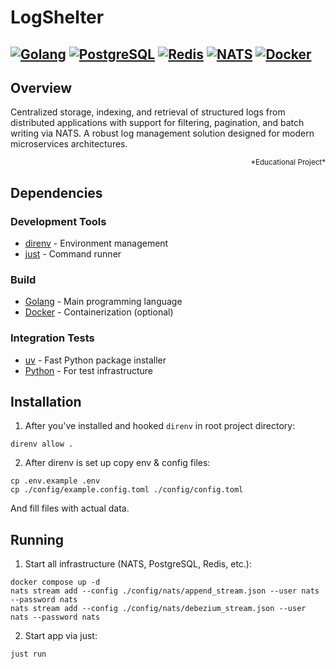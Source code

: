 # LogShelter

[![Golang](https://img.shields.io/badge/Go-1.24+-00ADD8?style=for-the-badge&logo=go)](https://go.dev/)
[![PostgreSQL](https://img.shields.io/badge/PostgreSQL-17.0-336791?style=for-the-badge&logo=postgresql)](https://www.postgresql.org/)
[![Redis](https://img.shields.io/badge/Redis-DC382D?style=for-the-badge&logo=redis&logoColor=white)](https://redis.io)
[![NATS](https://img.shields.io/badge/NATS-2C3D50?style=for-the-badge&logo=nats)](https://nats.io/)
[![Docker](https://img.shields.io/badge/Docker-2496ED?style=for-the-badge&logo=docker&logoColor=white)](https://www.docker.com/)
---

## Overview

Centralized storage, indexing, and retrieval of structured logs from distributed applications with support for filtering, pagination, and batch writing via NATS. A robust log management solution designed for modern microservices architectures.
<div style="text-align: right"> <sub>*Educational Project*</sub> </div>

## Dependencies

### Development Tools
- [direnv](https://direnv.net/) - Environment management
- [just](https://github.com/casey/just) - Command runner

### Build
- [Golang](https://golang.org/) - Main programming language
- [Docker](https://www.docker.com/) - Containerization (optional)

### Integration Tests
- [uv](https://github.com/astral-sh/uv) - Fast Python package installer
- [Python](https://www.python.org/) - For test infrastructure

## Installation

1. After you've installed and hooked `direnv` in root project directory:
```
direnv allow .
```

2. After direnv is set up copy env & config files:
```
cp .env.example .env
cp ./config/example.config.toml ./config/config.toml
```
And fill files with actual data.

## Running

1. Start all infrastructure (NATS, PostgreSQL, Redis, etc.):
```
docker compose up -d
nats stream add --config ./config/nats/append_stream.json --user nats --password nats
nats stream add --config ./config/nats/debezium_stream.json --user nats --password nats
```

2. Start app via just:
```
just run
```